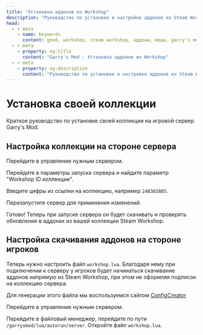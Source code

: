 ```yaml
---
title: "Установка аддонов из Workshop"
description: "Руководство по установке и настройке аддонов из Steam Workshop на сервере Garry's Mod. Управление коллекцией аддонов и их конфигурация."
head:
  - - meta
    - name: keywords
      content: gmod, workshop, steam workshop, аддоны, моды, garry's mod, установка аддонов
  - - meta
    - property: og:title 
      content: "Garry's Mod - Установка аддонов из Workshop"
  - - meta
    - property: og:description
      content: "Руководство по установке и настройке аддонов из Steam Workshop на сервере Garry's Mod. Управление коллекцией аддонов и их конфигурация."
---
```




# <GmodLogo>Установка своей коллекции</GmodLogo>

Краткое руководство по установке своей коллекции на игровой сервер Garry's Mod.

## Настройка коллекции на стороне сервера

Перейдите в управление нужным сервером.

Перейдите в параметры запуска сервера и найдите параметр "Workshop ID коллекции".

Введите цифры из ссылки на коллекцию, например `248302805`.

Перезапустите сервер для применения изменений.

Готово! Теперь при запуске сервера он будет скачивать и проверять обновления в аддонах из вашей коллекции Steam Workshop.

## Настройка скачивания аддонов на стороне игроков

Теперь нужно настроить файл `workshop.lua`. Благодаря нему при подключении к серверу у игроков будет начинаться скачивание аддонов напрямую из Steam Workshop, при этом не оформляя подписок на коллекцию сервера.

Для генерации этого файла мы воспользуемся сайтом [ConfigCreator](https://beta.configcreator.com/create/gmod/resources.lua)

Перейдите в управление нужным сервером.

Перейдите в файловый менеджер, перейдите по пути `/garrysmod/lua/autorun/server`. Откройте файл `workshop.lua`.
